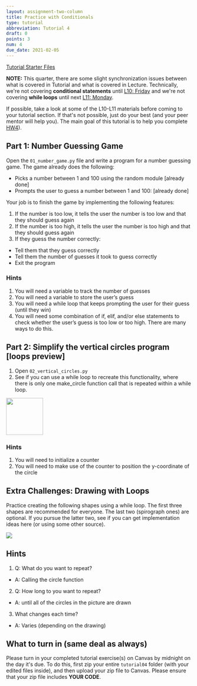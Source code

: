 ```yaml
---
layout: assignment-two-column
title: Practice with Conditionals
type: tutorial
abbreviation: Tutorial 4
draft: 0
points: 3
num: 4
due_date: 2021-02-05
---
```


<a class="nu-button" href="/winter2021/course-files/tutorials/tutorial04.zip" target="_blank">
    Tutorial Starter Files <i class="fas fa-download"></i>
</a> 

**NOTE:** This quarter, there are some slight synchronization issues between what is covered in Tutorial and what is covered in Lecture. Technically, we're not covering **conditional statements** until [L10: Friday](../lectures/week05-lecture03) and we're not covering **while loops** until next [L11: Monday](../lectures/week06-lecture01). 

If possible, take a look at some of the L10-L11 materials before coming to your tutorial section. If that's not possible, just do your best (and your peer mentor will help you). The main goal of this tutorial is to help you complete [HW4](../assignments/hw4)).

## Part 1: Number Guessing Game
Open the `01_number_game.py` file and write a program for a number guessing game. The game already does the following:

* Picks a number between 1 and 100 using the random module [already done]
* Prompts the user to guess a number between 1 and 100: [already done]

Your job is to finish the game by implementing the following features:
1. If the number is too low, it tells the user the number is too low and that they should guess again
2. If the number is too high, it tells the user the number is too high and that they should guess again
3. If they guess the number correctly:
  * Tell them that they guess correctly
  * Tell them the number of guesses it took to guess correctly
  * Exit the program

### Hints
1. You will need a variable to track the number of guesses
1. You will need a variable to store the user’s guess
1. You will need a while loop that keeps prompting the user for their guess (until they win)
1. You will need some combination of if, elif, and/or else statements to check whether the user’s guess is too low or too high. There are many ways to do this.


## Part 2: Simplify the vertical circles program [loops preview]
1. Open `02_vertical_circles.py` 
2. See if you can use a while loop to recreate this functionality, where there is only one make_circle function call that is repeated within a while loop.

<img class="frame" style="width: 100px;" src="/winter2021/assets/images/tutorial03/vertical_circles.png" />

### Hints
1. You will need to initialize a counter
2. You will need to make use of the counter to position the y-coordinate of the circle


## Extra Challenges: Drawing with Loops
Practice creating the following shapes using a while loop. The first three shapes are recommended for everyone. The last two (spirograph ones) are optional. If you pursue the latter two, see if you can get implementation ideas here (or using some other source).

<img class="med-lg center frame" src="/winter2021/assets/images/tutorial03/shapes.png" />

## Hints
1. Q: What do you want to repeat?
  * A: Calling the circle function
2. Q: How long to you want to repeat?
  * A: until all of the circles in the picture are drawn
3. What changes each time?
  * A: Varies (depending on the drawing)


## What to turn in (same deal as always)
Please turn in your completed tutorial exercise(s) on Canvas by midnight on the day it's due. To do this, first zip your entire `tutorial04` folder (with your edited files inside), and then upload your zip file to Canvas. Please ensure that your zip file includes **YOUR CODE**.  

